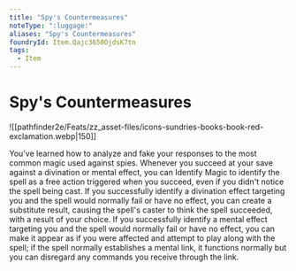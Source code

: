 ```yaml
---
title: "Spy's Countermeasures"
noteType: ":luggage:"
aliases: "Spy's Countermeasures"
foundryId: Item.Qajc3650OjdsK7tn
tags:
  - Item
---
```


# Spy's Countermeasures
![[pathfinder2e/Feats/zz_asset-files/icons-sundries-books-book-red-exclamation.webp|150]]

You've learned how to analyze and fake your responses to the most common magic used against spies. Whenever you succeed at your save against a divination or mental effect, you can Identify Magic to identify the spell as a free action triggered when you succeed, even if you didn't notice the spell being cast. If you successfully identify a divination effect targeting you and the spell would normally fail or have no effect, you can create a substitute result, causing the spell's caster to think the spell succeeded, with a result of your choice. If you successfully identify a mental effect targeting you and the spell would normally fail or have no effect, you can make it appear as if you were affected and attempt to play along with the spell; if the spell normally establishes a mental link, it functions normally but you can disregard any commands you receive through the link.
